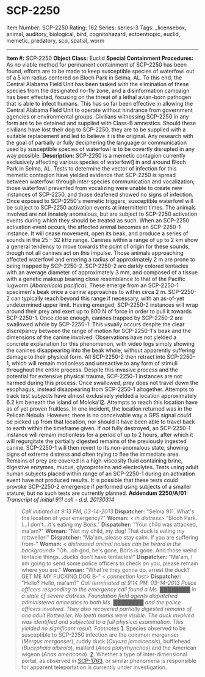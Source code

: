 # SCP-2250
Item Number: SCP-2250
Rating: 162
Series: series-3
Tags: _licensebox, animal, auditory, biological, bird, cognitohazard, ectoentropic, euclid, memetic, predatory, scp, spatial, worm

---

**Item #:** SCP-2250
**Object Class:** Euclid
**Special Containment Procedures:** As no viable method for permanent containment of SCP-2250 has been found, efforts are to be made to keep susceptible species of waterfowl out of a 5 km radius centered on Bloch Park in Selma, AL.
To this end, the Central Alabama Field Unit has been tasked with the elimination of these species from the designated no-fly zone, and a disinformation campaign has been effected, focusing on the threat of a lethal avian-born pathogen that is able to infect humans. This has so far been effective in allowing the Central Alabama Field Unit to operate without hindrance from government agencies or environmental groups.
Civilians witnessing SCP-2250 in any form are to be detained and supplied with Class-B amnestics. Should these civilians have lost their dog to SCP-2250, they are to be supplied with a suitable replacement and led to believe it is the original.
Any research with the goal of partially or fully deciphering the language or communication used by susceptible species of waterfowl is to be covertly disrupted in any way possible.
**Description:** SCP-2250 is a memetic contagion currently exclusively affecting various species of waterfowl[1](javascript:;) in and around Bloch Park in Selma, AL.
Tests to determine the vector of infection for this memetic contagion have yielded evidence that SCP-2250 is spread between waterfowl through inter-species communication and vocalization; those waterfowl prevented from vocalizing were unable to create new instances of SCP-2250, and those deafened showed no signs of infection. Once exposed to SCP-2250's memetic triggers, susceptible waterfowl will be subject to SCP-2250 activation events at intermittent times.
The animals involved are not innately anomalous, but are subject to SCP-2250 activation events during which they should be treated as such. When an SCP-2250 activation event occurs, the affected animal becomes an SCP-2250-1 instance. It will cease movement, open its beak, and produce a series of sounds in the 25 - 32 kHz range. Canines within a range of up to 2 km show a general tendency to move towards the point of origin for these sounds, though not all canines act on this impulse. Those animals approaching affected waterfowl and entering a radius of approximately 2 m are prone to being trapped by SCP-2250-2.
SCP-2250-2 are darkly colored tentacles with an average diameter of approximately 3 mm, and composed of a tissue with a genetic makeup bearing close resemblance to that of the Pacific lugworm (_Abarenicola pacifica_). These emerge from an SCP-2250-1 specimen's beak once a canine approaches to within circa 2 m. SCP-2250-2 can typically reach beyond this range if necessary, with an as-of-yet undetermined upper limit. Having emerged, SCP-2250-2 instances will wrap around their prey and exert up to 800 N of force in order to pull it towards SCP-2250-1.
Once close enough, canines trapped by SCP-2250-2 are swallowed whole by SCP-2250-1. This usually occurs despite the clear discrepancy between the range of motion for SCP-2250-1's beak and the dimensions of the canine involved. Observations have not yielded a concrete explanation for this phenomenon, with video logs simply showing the canines disappearing into the beak whole, without apparently suffering damage to their physical form. All SCP-2250-2 then retract into SCP-2250-1, which will remain motionless and unreactive to any form of stimuli throughout the entire process. Despite this invasive process and the potential for extensive physical trauma, SCP-2250-1 instances are not harmed during this process.
Once swallowed, prey does not travel down the esophagus, instead disappearing from SCP-2250-1 altogether. Attempts to track test subjects have almost exclusively yielded a location approximately 6.2 km beneath the island of Moloka'i[2](javascript:;). Attempts to reach this location have as of yet proven fruitless.
In one incident, the location returned was in the Pelican Nebula. However, there is no conceivable way a GPS signal could be picked up from that location, nor should it have been able to travel back to earth within the timeframe given.
If not fully destroyed, an SCP-2250-1 instance will remain motionless for a period of up to 2 hours, after which it will regurgitate the partially digested remains of the previously ingested canine. SCP-2250-1 will then revert to its non-anomalous state, showing signs of extreme distress and often trying to flee the immediate area. Remains of prey are covered in a high-viscosity fluid containing brine, digestive enzymes, mucus, glycoproteins and electrolytes.
Tests using adult human subjects placed within range of an SCP-2250-1 during an activation event have not produced results. It is possible that these tests could provoke SCP-2250-2 emergence if performed using subjects of a smaller stature, but no such tests are currently planned.
**Addendum 2250/A/01:** _Transcript of initial 911 call - d.d. 20130314_
> _Call initiated at 9:13 PM, 03-14-2013_
> **Dispatcher:** "Selma 911. What's the location of your emergency?"
> **Woman:** _< in distress>_ "Bloch Park. I…I don't…it's eating my Boris."
> **Dispatcher:** "Your child was attacked, ma'am?"
> **Woman:** "Not my child, my dog! That duck is eating my rottweiler!"
> **Dispatcher:** "Ma'am, please stay calm. If you are suffering from-"
> **Woman:** _< distressed animal noises can be heard in the background>_ "Oh…oh god, he's gone, Boris is gone. And those weird tentacle things…ducks don't have tentacles!"
> **Dispatcher:** "Ma'am, I am going to send some police officers to check on you, please remain where you are."
> **Woman:** "What're they gonna do, arrest the duck? GET ME MY FUCKING DOG B-" _< connection lost>_
> **Dispatcher:** "Hello? Hello, ma'am?"
> _Call terminated at 9:14 PM, 03-14-2013_
_Police officers responding to the emergency call found a Ms. ████████ in a state of severe distress. Foundation field agents dispatched administered amnestics to both Ms. ████████ and the police officers involved. They also recovered partially digested remains of one adult Rottweiler. No teeth marks were visible._
_The duck involved was identified and subjected to a full physical examination. This yielded no significant result._
Footnotes
[1](javascript:;). Species observed to be susceptible to SCP-2250 infection are the common merganser (_Mergus merganser_), ruddy duck (_Oxyura jamaicensis_), bufflehead (_Bucephala albeola_), mallard (_Anas platyrhynchos_) and the American wigeon (_Anas americana_).
[2](javascript:;). Whether a type of inter-dimensional portal, as observed in [SCP-1763](/scp-1763), or similar phenomena is responsible for apparent teleportation is currently under investigation.